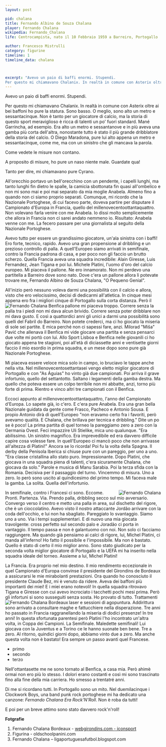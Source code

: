 ```yaml
---
layout: post

pid: chalana
title: Fernando Albino de Souza Chalana
player: Fernando Chalana
wikipedia: Fernando_Chalana
life: Centrocampista, nato il 10 Febbraio 1959 a Barreiro, Portogallo

author: Francesco Mistrulli
category: figurine
timeline: 1
timeline_data: chalana



excerpt: "Avevo un paio di baffi enormi. Stupendi.
Per questo mi chiamavano Chalanix. In realtà in comune con Asterix oltre ai bei baffoni ho pure la statura. Sono basso."
---
```

Avevo un paio di baffi enormi. Stupendi.

Per questo mi chiamavano Chalanix. In realtà in comune con Asterix oltre ai bei baffoni ho pure la statura. Sono basso. O meglio, sono alto un metro e sessantacinque. Non è tanto per un giocatore di calcio, ma la storia di questo sport meraviglioso è ricca di talenti un po' fuori standard. Mané Garrincha, ad esempio. Era alto un metro e sessantanove e in più aveva una gamba più corta dell'altra, nonostante tutto è stato il più grande dribblatore della storia del calcio. 
O Diego Maradona, pure lui alto appena un metro e sessantacinque, come me, ma con un sinistro che gli mancava la parola. 

Come vedete le misure non contano.

A proposito di misure, ho pure un naso niente male. Guardate qua! 

Tanto per dire, mi chiamavano pure Cyrano.

All'orecchio portavo un bell'orecchino con un pendente, i capelli lunghi, ma tanto lunghi fin dietro le spalle, la camicia sbottonata fin quasi all'ombelico e non mi sono mai e poi mai separato da mia moglie Anabela. Almeno fino a quando non ci siamo proprio separati. 
Comunque, mi ricordo che la Nazionale Portoghese, di cui facevo parte, doveva partire per disputare il Campionato d'Europa in Francia, quello del millenovecentoottantaquattro. Non volevano farla venire con me Anabela. Io dissi molto semplicemente che allora in Francia non ci sarei andato nemmeno io. Risultato: Anabela venne con me. La fecero passare per una giornalista al seguito della Nazionale Portoghese.

Avevo tutto per essere un grandissimo giocatore, un'ala sinistra con i baffi! 
Ero forte, tecnico, rapido. Avevo una gran propensione al dribbling e un prezioso controllo di palla. A quell'Europeo siamo arrivati in semifinale, contro la Francia padrona di casa, e per poco non gli faccio un brutto scherzo. 
Quella Francia aveva una squadra incredibile: Alain Giresse, Luis Fernandez, Jean Tigana e poi lui. Michele Platini, l'uomo d'oro del calcio europeo.
Mi piaceva il pallone. Ne ero innamorato. Non mi perdevo una partitella a Barreiro dove sono nato. Dove c'era un pallone allora lì potevate trovare me, Fernando Albino de Souza Chalana, "O Pequeno Genial". 

All'inizio però nessuno voleva darmi una possibilità con il calcio e allora, visto che ero velocissimo, decisi di dedicarmi all'atletica. In cinque mesi appena ero fra i migliori cinque di Portogallo sulla corta distanza. 
<img class="responsive-img border w30 margin-1em" src="{{site.baseurl}}/assets/pics/{{page.pid}}/chalana_benfica.jpg" alt="Fernando Chalana Benfica" align="left">
Però il pallone mi piaceva troppo. Correre senza la palla tra i piedi non mi dava alcun brivido. Correre senza poter dribblare non mi dava gusto. E così a quattordici anni gli unici a darmi una possibilità sono quelli del Fabril do Barreiro. Non potete crederci, ma ci ho giocato la miseria di sole sei partite. E mica perché non ci sapessi fare, anzi. Milorad "Miša" Pavić che allenava il Benfica mi vide giocare una partita e senza pensarci due volte mi portò con lui. Allo Sport Lisboa e Benfica nelle giovanili ci ho giocato appena tre stagioni, poi all'età di diciassette anni e ventisette giorni faccio il mio esordio in prima squadra, e un mese dopo sono pure già Nazionale Portoghese. 

Mi piaceva essere veloce mica solo in campo, io bruciavo le tappe anche nella vita.
Nel millenovecentosettantasei vengo eletto miglior giocatore di Portogallo e con "As Águias" ho vinto già due campionati. Poi arriva il grave infortunio, quello del settantotto. Saltano i legamenti della gamba destra. Ma quello che poteva essere un colpo terribile non mi abbatte, anzi, torno più forte di prima. Rientro e vinco altri tre campionati con il Benfica. 

Eccoci appunto al millenovecentoottantaquattro, l'anno del Campionato d'Europa. Lo sapete già, io c'ero. E c'era pure Anabela. Era una gran bella Nazionale guidata da gente come Frasco, Pacheco e Antonio Sousa. E propio Antonio dirà di quell'Europeo "non eravamo certo fra i favoriti, però avevamo qualità. E Chalana, che brillava per tecnica e dribbling." Dite un po se è poco! 
La prima partita di quel torneo la pareggiamo zero a zero con la Germania Ovest. Feci impazzire Uli Stielike, mica uno qualunque. "Era abilissimo. Un sinistro magnifico. Era imprevedibile ed era davvero difficile capire cosa volesse fare. In quell'Europeo ci mancò poco che non arrivasse all'altezza di Platini!" Ancora se lo ricorda! Poi fu la volta della Spagna. Il derby della Penisola Iberica si chiuse pure con un pareggio, per uno a uno. "Era classe cristallina allo stato puro. Impressionante. Dopo Platini, che giocava in una squadra piena di talenti, c'era sicuramente Chalana, che giocava da solo." Parole e musica di Manu Sarabia. Poi la terza sfida con la Romania. Decisiva per il passaggio del turno. Vincemmo di misura. Uno a zero. Io però sono uscito al quindicesimo del primo tempo. Mi faceva male la gamba. La solita. Quella dell'infortunio.

In semifinale, contro i Francesi ci sono. Eccome. 
<img class="responsive-img border w30 margin-1em" src="{{site.baseurl}}/assets/pics/{{page.pid}}/chalana_baffo.jpg" alt="Fernando Chalana" align="right">
Pronti. Partenza. Via. Prendo palla, dribbling secco sul mio avversario. Convergo verso il centro e metto una palla in area, sul dischetto del rigore, che è un cioccolatino. Avevo visto il nostro attaccante Jordão arrivare con la coda dell'occhio, e lui non ha sbagliato. Pareggiato lo svantaggio. Siamo uno a uno. Via i tempi supplementari. E di nuovo una mia giocata travolgente: cross perfetto sul secondo palo e Joradão ci porta in vantaggio. Il tempo passa e non è galantuomo con noi. Non solo ci facciamo raggiungere. Ma quando già pensiamo ai calci di rigore, lui, Michel Platini, ci manda all'inferno! Ho fatto il possibile e l'impossibile. Ma non è bastato.
Quello è stato di certo il mio miglior anno. Sono stato giudicato per la seconda volta miglior giocatore di Portogallo e la UEFA mi ha inserito nella squadra ideale del torneo. Assieme a lui, Michel Platini!



La Francia. Era proprio nel mio destino. Il mio rendimento eccezionale in quel Campionato d'Europa convinse il presidente del Girondins de Bordeaux a assicurarsi le mie mirabolanti prestazioni. Ora quando ho conosciuto il presidente Claude Bez, mi è venuto da ridere. Aveva dei baffoni più importanti dei miei! E i miei erano notevoli! 
In quella squadra ritrovavo Tigana e Giresse con cui avevo incrociato i tacchetti pochi mesi prima. Però gli infortuni si sono susseguiti senza sosta. Ho provato di tutto. Trattamenti laser e sessioni di agopuntura.
<img class="responsive-img border w30 margin-1em" src="{{site.baseurl}}/assets/pics/{{page.pid}}/FernandoCHALANAPaniniBordeaux1986.png" alt="Fernando Chalana Bordeaux" align="left">
Addirittura sono arrivato a consultare maghe e fattucchiere nella disperazione. Tre anni ho passato in Francia raggranellando la miseria di dodici presenze! In tre anni! In questa sfortunata parentesi però Platini l'ho incontrato un'altra volta, in Coppa dei Campioni. La Semifinale. Maledette semifinali! Lui giocava con la Juventus e a Torino ce le hanno suonate ben bene. Tre a zero. Al ritorno, quindici giorni dopo, abbiamo vinto due a zero. Ma anche questa volta non è bastato! Era sempre un passo avanti quel Francese.

* primo
* secondo
* terzo

Nell'ottantasette me ne sono tornato al Benfica, a casa mia. Però ahimè ormai non ero più lo stesso. I dolori erano costanti e così mi sono trascinato fino alla fine della mia carriera. Ho smesso a trentatré anni.

Di me si ricordano tutti. In Portogallo sono un mito. Nel duemilacinque i Clockwork Boys, una band punk rock portoghese mi ha dedicato una canzone: *Fernando Chalana Era Rock'N'Roll*. 
Non è roba da tutti! 

E poi per un breve attimo sono stato davvero rock'n'roll!

<div class="post-disclaimer">
<b>Fotgrafie</b><br/>
<ol>
	<li>Fernando Chalana Bordeaux - <a href="http://www.webgirondins.com/actualite-La-photo-du-jour-Record-de-transfert-16889.php" target="_blank">webgirondins.com - iconsport</a></li>
	<li>Figurina - oldschoolpanini.com</li>
	<li>Fernando Chalana – ligaportuguesafutbol.blogspot.com</li>
</ol>
</div>

<script>


    var chalana=[
                    {
                        type:"birth",
                        category:"event",
                        timestamps:[new Date(1959,2-1,10)],
                        text:{
                            body:"Il 10 Febbraio 1959, nasce a Barreiro, Portogallo, Fernando Albino de Souza Chalana.",
                            link:null
                        }
                    },
                    {
                        type:"club",
                        category:"range",
                        timestamps:[1973,1974],
                        team:"Barreirense",
                        text:{
                            body:"Giocò per tutta la carriera nel Selangor. Si ritir&ograve; dal calcio giocato nel 1986 dopo aver vinto la Malaysia Cup. Durante la sua lunga carriera gioca 375 partite, segnando 177 reti.",
                            link:null
                        }
                    },
                    {
                        type:"club",
                        category:"range",
                        timestamps:[1974,1976],
                        team:"Benfica",
                        text:{
                            body:"Giocò per tutta la carriera nel Selangor. Si ritir&ograve; dal calcio giocato nel 1986 dopo aver vinto la Malaysia Cup. Durante la sua lunga carriera gioca 375 partite, segnando 177 reti.",
                            link:null
                        }
                    },
                    {
                        type:"club",
                        category:"range",
                        timestamps:[1976,1984],
                        team:"Benfica",
                        text:{
                            body:"Nel 1987 interrompe il ritiro dal calcio per giocare un'ultima stagione con il Selangor FA. Gioca 13 partite, segnando 20 goal.",
                            link:null
                        }
                    },
                    {
                        type:"club",
                        category:"range",
                        timestamps:[1984,1987],
                        team:"Bordeaux",
                        text:{
                            body:"Nel 1987 interrompe il ritiro dal calcio per giocare un'ultima stagione con il Selangor FA. Gioca 13 partite, segnando 20 goal.",
                            link:null
                        }
                    },
                    {
                        type:"club",
                        category:"range",
                        timestamps:[1987,1990],
                        team:"Benfica",
                        text:{
                            body:"Nel 1987 interrompe il ritiro dal calcio per giocare un'ultima stagione con il Selangor FA. Gioca 13 partite, segnando 20 goal.",
                            link:null
                        }
                    },
                    {
                        type:"club",
                        category:"range",
                        timestamps:[1990,1991],
                        team:"Belenenses",
                        text:{
                            body:"Nel 1987 interrompe il ritiro dal calcio per giocare un'ultima stagione con il Selangor FA. Gioca 13 partite, segnando 20 goal.",
                            link:null
                        }
                    },
                    {
                        type:"club",
                        category:"range",
                        timestamps:[1991,1992],
                        team:"Estrela Amadora",
                        text:{
                            body:"Nel 1987 interrompe il ritiro dal calcio per giocare un'ultima stagione con il Selangor FA. Gioca 13 partite, segnando 20 goal.",
                            link:null
                        }
                    },
                    {
                        type:"national",
                        timestamps:[1976,1988],
                        team:"Portogallo",
                        apps:27,
                        goals:2
                    },
                    {
			            type:"trainer",
			            category:"range",
			            timestamps:[2003,2004],
			            team:"Paços Ferreira",
			            text:{
			                
			                body:"Dal 1988 &egrave; allenatore della Nazionale di calcio femminile del Messico.",
			                link:null
			            }
			        },
			        {
			            type:"trainer",
			            category:"range",
			            timestamps:[2004,2005],
			            team:"Oriental",
			            text:{
			                
			                body:"Dal 1988 &egrave; allenatore della Nazionale di calcio femminile del Messico.",
			                link:null
			            }
			        },
			        {
			            type:"trainer",
			            category:"range",
			            timestamps:[2005,2009],
			            team:"Benfica",
			            text:{
			                
			                body:"Dal 1988 &egrave; allenatore della Nazionale di calcio femminile del Messico.",
			                link:null
			            }
			        },
			        {
			            type:"trainer",
			            category:"range",
			            timestamps:[2009,2014],
			            team:"Benfica Giovanili",
			            text:{
			                
			                body:"Dal 1988 &egrave; allenatore della Nazionale di calcio femminile del Messico.",
			                link:null
			            }
			        },
			        {
                        type:"cup",
                        category:"event",
                        timestamps:[new Date(2008,3-1,15),new Date(2008,6-1,15)],
                        cup:"ALLENATORE",
                        team:"Benfica",
                        text:{
                            body:"Nel Marzo del 2008 subentra a Josè Antonio Camacho nel ruolo di Allenatore del Benfica fino alla fine della stagione."
                        }
                    },
			        {
                        type:"cup",
                        category:"event",
                        timestamps:[new Date(1984,8-1,15),new Date(1984,8-1,15)],
                        cup:"EUROPEI",
                        team:"Portogallo",
                        text:{
                            body:"Nel 1984 partecipa ai Campionati Europei in Francia."
                        }
                    },
                    {
                        type:"history",
                        category:"event",
                        timestamps:[new Date(1974,4-1,25)],
                        text:{
                            
                            body:"<b>La Rivoluzione dei Garofani</b><br/>Colpo di Stato incruento attuato nel 1974 da militari dell'ala progressista delle forze armate del Portogallo che pose fine al lungo regime autoritario fondato da António Salazar e che portò al ripristino della democrazia nel Paese dopo due anni di transizione tormentati da aspre lotte politiche.",
                            link:"http://it.wikipedia.org/wiki/Rivoluzione_dei_garofani"
                        }
                    }
                    /*
                    {
                        type:"cup",
                        category:"event",
                        timestamps:[new Date(1976,6-1,10),new Date(1976,6-1,25)],
                        cup:"National Athlete Award",
                        team:"Malesia",
                        text:{
                            body:"Nel 1976 gli viene conferito il premio National Athlete Award."
                        }
                    },
                    {
                        type:"cup",
                        category:"event",
                        timestamps:[new Date(1975,6-1,10),new Date(1975,6-1,25)],
                        cup:"Best Asian Striker",
                        team:"Malesia",
                        text:{
                            body:"Nel 1975 la rivista di calcio World Soccer premia Mohtar Dahari con il titolo di Miglior Attaccante Asiatico del 1975."
                        }
                    },
                    {
                        type:"cup",
                        category:"event",
                        timestamps:[new Date(1974,6-1,10),new Date(1974,6-1,25)],
                        cup:"Giochi Asiatici",
                        team:"Malesia",
                        text:{
                            body:"Vince la Medaglia di Bronzo ai Giochi Asiatici del 1974."
                        }
                    },
                    {
                        type:"cup",
                        category:"event",
                        timestamps:[new Date(1977,6-1,10),new Date(1977,6-1,25)],
                        cup:"Giochi Sud Est Asia",
                        team:"Malesia",
                        text:{
                            body:"Vince i Giochi del Sud Est Asiatico, battendo in finale la Tailiandia per 2 a 0."
                        }
                    },
                    {
                        type:"cup",
                        category:"event",
                        timestamps:[new Date(1979,6-1,10),new Date(1979,6-1,25)],
                        cup:"Giochi Sud Est Asia",
                        team:"Malesia",
                        text:{
                            body:"Vince i Giochi del Sud Est Asiatico, battendo in finale la nazionale dell'Indonesia per 1 a 0."
                        }
                    },
                    {
                        type:"cup",
                        category:"event",
                        timestamps:[new Date(1981,6-1,10),new Date(1981,6-1,25)],
                        cup:"Giochi Sud Est Asia",
                        team:"Malesia",
                        text:{
                            body:"Si classifica secondo ai Giochi del Sud Est Asiatico con la nazionale Malesiana. Perde la finale 2 a 1 contro la Tailandia."
                        }
                    },
                    {
                        type:"history",
                        category:"event",
                        timestamps:[new Date(1957,8-1,31)],
                        text:{
                            
                            body:"<b>Indipendenza</b><br/>Dopo decenni di potere Britannico, il 31 Agosto 1957 viene proclamata l'indipendenza della Federazione Malese che, ampliatasi ancora con l'unione di Singapore, Sarawak, Sabah e Sultanato del Brunei si costituì in federazione della Grande Malesia.",
                            link:"http://it.wikipedia.org/wiki/Guerra_del_calcio"
                        }
                    },
                    {
                        type:"history",
                        category:"event",
                        timestamps:[new Date(1960,6-1,1)],
                        text:{
                            
                            body:"Il governo diretto da José María Lemus viene rovesciato nel 1960 da un colpo di Stato che favorisce la formazione di una giunta militare",
                            link:"http://it.wikipedia.org/wiki/El_Salvador"
                        }
                    },
                    {
                        type:"history",
                        category:"event",
                        timestamps:[new Date(1979,10-1,1)],
                        text:{
                            
                            body:"Il governo del Generale Romero viene deposto da un colpo di stato nell'Ottobre del 1979. Nei cinque anni precedenti il governo Romero si fece conoscere per il frequente uso della forza e della repressione, che mosse verso la lotta armata gli oppositori.",
                            link:"http://it.wikipedia.org/wiki/El_Salvador"
                        }
                    }*/
                ];
</script>